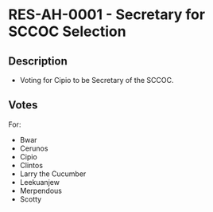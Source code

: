 # RES-AH-0001 - Secretary for SCCOC Selection
## Description
- Voting for Cipio to be Secretary of the SCCOC. 
## Votes
For:
- Bwar
- Cerunos
- Cipio
- Clintos
- Larry the Cucumber
- Leekuanjew
- Merpendous
- Scotty
